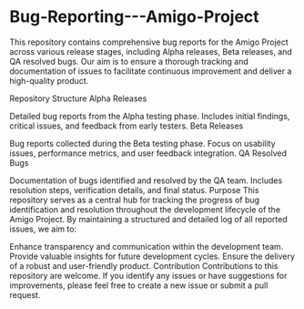# Bug-Reporting---Amigo-Project
This repository contains comprehensive bug reports for the Amigo Project across various release stages, including Alpha releases, Beta releases, and QA resolved bugs. Our aim is to ensure a thorough tracking and documentation of issues to facilitate continuous improvement and deliver a high-quality product.

Repository Structure
Alpha Releases

Detailed bug reports from the Alpha testing phase.
Includes initial findings, critical issues, and feedback from early testers.
Beta Releases

Bug reports collected during the Beta testing phase.
Focus on usability issues, performance metrics, and user feedback integration.
QA Resolved Bugs

Documentation of bugs identified and resolved by the QA team.
Includes resolution steps, verification details, and final status.
Purpose
This repository serves as a central hub for tracking the progress of bug identification and resolution throughout the development lifecycle of the Amigo Project. By maintaining a structured and detailed log of all reported issues, we aim to:

Enhance transparency and communication within the development team.
Provide valuable insights for future development cycles.
Ensure the delivery of a robust and user-friendly product.
Contribution
Contributions to this repository are welcome. If you identify any issues or have suggestions for improvements, please feel free to create a new issue or submit a pull request.
